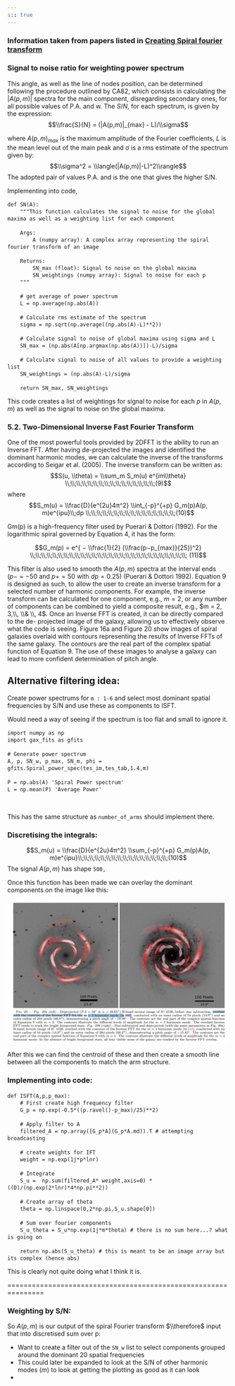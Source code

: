 ```yaml
---
s:: true
---
```




### Information taken from papers listed in [Creating Spiral fourier transform](./Creating%20Spiral%20fourier%20transform.md)

### Signal to noise ratio for weighting power spectrum

This angle, as well as the line of nodes position, can be determined following the procedure outlined by CA82, which consists in calculating the $|A(p, m)|$ spectra for the main component, disregarding secondary ones, for all possible values of P.A. and w. The $S/N$, for each spectrum,
is given by the expression:
$$\\frac{S}{N} = (|A(p,m)|_{max} - L)/\\sigma$$

where $A(p, m) _{max}$ is the maximum amplitude of the Fourier coefficients, $L$ is the mean level out of the main peak and σ is a rms estimate of the spectrum given by:
$$\\sigma^2 = \\langle(|A(p,m)|-L)^2\\rangle$$ 
The adopted pair of values P.A. and is the one that gives the higher S/N.

Implementing into code,
```run-python
def SN(A):
    """This function calculates the signal to noise for the global maxima as well as a weighting list for each component
  
    Args:
        A (numpy array): A complex array representing the spiral fourier transform of an image

    Returns:
        SN_max (float): Signal to noise on the global maxima
        SN_weightings (numpy array): Signal to noise for each p
    """

    # get average of power spectrum
    L = np.average(np.abs(A))

    # Calculate rms estimate of the spectrum
    sigma = np.sqrt(np.average((np.abs(A)-L)**2))

    # Calculate signal to noise of global maxima using sigma and L
    SN_max = (np.abs(A[np.argmax(np.abs(A))])-L)/sigma

    # Calculate signal to noise of all values to provide a weighting list
    SN_weightings = (np.abs(A)-L)/sigma

    return SN_max, SN_weightings
```

This code creates a list of weightings for signal to noise for each $p$ in $A(p,m)$ as well as the signal to noise on the global maxima.

### 5.2. Two-Dimensional Inverse Fast Fourier Transform

One of the most powerful tools provided by 2DFFT is the ability to run an Inverse FFT. After having de-projected the images and identified the dominant harmonic modes, we can calculate the inverse of the transforms according to Seigar et al. (2005).
The inverse transform can be written as:
$$S(u, \\theta) = \\sum_m S_m(u) e^{im\\theta} \\;\\;\\;\\;\\;\\;\\;\\;\\;\\;\\;\\;\\;\\;\\;\\;(9)$$
where 
$$S_m(u) = \\frac{D}{e^{2u}4π^2} \\int_{-p}^{+p} G_m(p)A(p, m)e^{ipu}\\;dp \\;\\;\\;\\;\\;\\;\\;\\;\\;\\;\\;\\;\\;\\;\\;\\;(10)$$

Gm(p) is a high-frequency filter used by Puerari & Dottori (1992). For the logarithmic spiral governed by Equation 4, it has the form:

$$G_m(p) = e^{ − \\frac{1}{2} (\\frac{p−p_{max}}{25})^2} \\;\\;\\;\\;\\;\\;\\;\\;\\;\\;\\;\\;\\;\\;\\;\\;\\;\\;\\;\\;\\;\\;\\;\\;\\;\\;\\;\\; (11)$$

This filter is also used to smooth the $A(p, m)$ spectra at the interval ends ($p− = −50$ and $p+ = 50$ with $dp = 0.25$) (Puerari & Dottori 1992). Equation 9 is designed as such, to allow the user to create an inverse transform for a selected number of harmonic components. For example, the inverse transform can be calculated for one component, e.g., $m = 2$, or any number of components can be combined to yield a composite result, e.g., $m = 2, 3,\\, \\& \\, 4$. Once an Inverse FFT is created, it can be directly compared to the de- projected image of the galaxy, allowing us to effectively observe what the code is seeing. Figure 16a and Figure 20 show images of spiral galaxies overlaid with contours representing the results of Inverse FFTs of the same galaxy. The contours are the real part of the complex spatial function of Equation 9. The use of these images to analyse a galaxy can lead to more confident determination of pitch angle.

## Alternative filtering idea:

Create power spectrums for `m : 1-6` and select most dominant spatial frequencies by S/N and use these as components to ISFT.

Would need a way of seeing if the spectrum is too flat and small to ignore it.
```run-python
import numpy as np
import gax_fits as gfits

# Generate power spectrum
A, p, SN_w, p_max, SN_m, phi = gfits.Spiral_power_spec(tes_im,tes_tab,1.4,m)

P = np.abs(A) 'Spiral Power spectrum'
L = np.mean(P) 'Average Power'



```

This has the same structure as `number_of_arms` should implement there.

### Discretising the integrals:

$$S_m(u) = \\frac{D}{e^{2u}4π^2} \\sum_{-p}^{+p} G_m(p)A(p, m)e^{ipu}\\;\\;\\;\\;\\;\\;\\;\\;\\;\\;\\;\\;\\;\\;\\;\\;(10)$$
The signal $A(p,m)$ has shape `500,` 

Once this function has been made we can overlay the dominant components on the image like this:

![Pasted image 20230325110213.png](../../../../AA%20%20-%20%20Assets/Pasted%20image%2020230325110213.png)

After this we can find the centroid of these and then create a smooth line between all the components to match the arm structure.

### Implementing into code:
```run-python
def ISFT(A,p,p_max):
    # First create high frequency filter
    G_p = np.exp(-0.5*((p.ravel()-p_max)/25)**2)

    # Apply filter to A
    filtered_A = np.array([G_p*A](G_p*A.md)).T # attempting broadcasting

	# create weights for IFT
    weight = np.exp(1j*p*lnr)

    # Integrate
    S_u =  np.sum(filtered_A* weight,axis=0) * ((D)/(np.exp(2*lnr)*4*np.pi**2))

    # Create array of theta
    theta = np.linspace(0,2*np.pi,S_u.shape[0])

    # Sum over fourier components
    S_u_theta = S_u*np.exp(1j*m*theta) # there is no sum here...? what is going on

    return np.abs(S_u_theta) # this is meant to be an image array but its complex (hence abs)
```

This is clearly not quite doing what I think it is.

===============================================================

### Weighting by S/N:

So $A(p,m)$ is our output of the spiral Fourier transform $\\therefore$  input that into discretised sum over p:

- Want to create a filter out of the `SN_w` list to select components grouped around the dominant 20  spatial frequencies
- This could later be expanded to look at the S/N of other harmonic modes ($m$) to look at getting the plotting as good as it can look
- 


